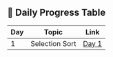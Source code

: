 <h2>📅 Daily Progress Table</h2>

<table>
  <thead>
    <tr>
      <th>Day</th>
      <th>Topic</th>
      <th>Link</th>
    </tr>
  </thead>
  <tbody>
    <tr>
      <td>1</td>
      <td>Selection Sort</td>
      <td><a href="./Day01/">Day 1</a></td>
    </tr>
    
  </tbody>
</table>

